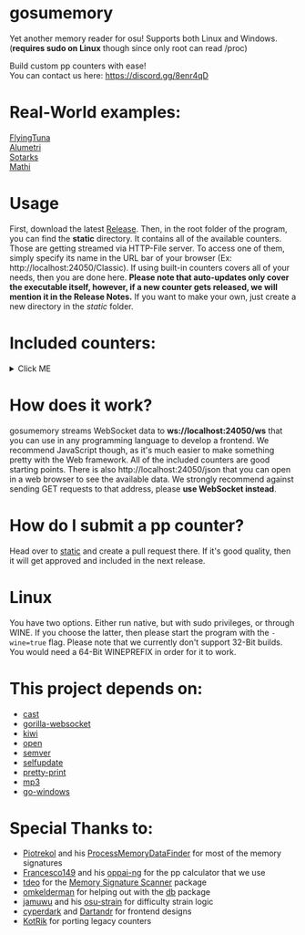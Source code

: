 
# gosumemory

Yet another memory reader for osu! Supports both Linux and Windows. (**requires sudo on Linux** though since only root can read /proc)

  

Build custom pp counters with ease!\
You can contact us here: https://discord.gg/8enr4qD
  
 

# Real-World examples:

[FlyingTuna](https://www.twitch.tv/flyingtuna/clip/TransparentObliviousHawkAMPEnergyCherry)\
[Alumetri](https://www.twitch.tv/alumetri/clip/WonderfulVenomousCougarGrammarKing)\
[Sotarks](https://youtu.be/cRlSIOYkZbM?t=26)\
[Mathi](https://www.youtube.com/watch?v=rtmKxbnCQtA)

# Usage

First, download the latest [Release](https://github.com/l3lackShark/gosumemory/releases/latest). Then, in the root folder of the program, you can find the **static** directory. It contains all of the available counters. Those are getting streamed via HTTP-File server. To access one of them, simply specify its name in the URL bar of your browser (Ex: http://localhost:24050/Classic). If using built-in counters covers all of your needs, then you are done here. **Please note that auto-updates only cover the executable itself, however, if a new counter gets released, we will mention it in the Release Notes.** If you want to make your own, just create a new directory in the *static* folder.  

# Included counters:
<details>
  <summary>Click ME</summary>
  
* [**Classic**](https://github.com/l3lackShark/static/tree/master/Classic)

![](https://cdn.discordapp.com/attachments/641255341245333514/731838930340544573/unknown.png)\
Designer: [Dartandr](https://github.com/Dartandr)

* [**MinimalLime**](https://github.com/l3lackShark/static/tree/master/MinimalLime) 

![](https://cdn.discordapp.com/attachments/641255341245333514/731840161612300358/unknown.png)\
Designer: [cyperdark](https://github.com/cyperdark)

* [**MaximalLime**](https://github.com/l3lackShark/static/tree/master/MaximalLime)

![](https://cdn.discordapp.com/attachments/641255341245333514/731841741715669002/unknown.png)\
Designer: [cyperdark](https://github.com/cyperdark)

* [**TrafficLight**](https://github.com/l3lackShark/static/tree/master/TrafficLight)

![](https://cdn.discordapp.com/attachments/641255341245333514/731842011514011698/unknown.png)\
Designer: [cyperdark](https://github.com/cyperdark)

* [**Luscent**](https://github.com/l3lackShark/static/tree/master/Luscent) - Open-Source Implementation of [Luscent's](https://gumroad.com/l/Luscent) overlay. No elements were stolen. This is a remake. Please consider buying his version!

![](https://media.discordapp.net/attachments/641255341245333514/731843129833160704/unknown.png)
Initial Design by [Luscent](https://github.com/inix1257), Remake by [Dartandr](https://github.com/Dartandr)

* **Kerli package** [**Kerli1**](https://github.com/l3lackShark/static/tree/master/Kerli1) [**Kerli2**](https://github.com/l3lackShark/static/tree/master/Kerli2)

![](https://cdn.discordapp.com/attachments/530940222771560452/732038445266108486/Kerli_hud.png)
Designer: [Dartandr](https://github.com/Dartandr)
</details>

# How does it work?

gosumemory streams WebSocket data to **ws://localhost:24050/ws** that you can use in any programming language to develop a frontend. We recommend JavaScript though, as it's much easier to make something pretty with the Web framework. All of the included counters are good starting points. There is also http://localhost:24050/json that you can open in a web browser to see the available data. We strongly recommend against sending GET requests to that address, please **use WebSocket instead**.
 
  
  

# How do I submit a pp counter?

Head over to [static](https://github.com/l3lackShark/static) and create a pull request there. If it's good quality, then it will get approved and included in the next release.

  

# Linux

You have two options. Either run native, but with sudo privileges, or through WINE. If you choose the latter, then please start the program with the `-wine=true` flag.
Please note that we currently don't support 32-Bit builds. You would need a 64-Bit WINEPREFIX in order for it to work.

  

# This project depends on:

* [cast](https://github.com/spf13/cast)
* [gorilla-websocket](https://github.com/gorilla/websocket)
* [kiwi](https://github.com/l3lackShark/kiwi)
* [open](https://github.com/skratchdot/open-golang)
* [semver](https://github.com/blang/semver)
* [selfupdate](https://github.com/rhysd/go-github-selfupdate)
* [pretty-print](https://github.com/k0kubun/pp)
* [mp3](https://github.com/tcolgate/mp3)
* [go-windows](https://github.com/elastic/go-windows)

  

# Special Thanks to:

* [Piotrekol](https://github.com/Piotrekol/) and his [ProcessMemoryDataFinder](https://github.com/Piotrekol/ProcessMemoryDataFinder) for most of the memory signatures
* [Francesco149](https://github.com/Francesco149) and his [oppai-ng](https://github.com/Francesco149/oppai-ng) for the pp calculator that we use
* [tdeo](https://github.com/tadeokondrak) for the [Memory Signature Scanner](https://github.com/l3lackShark/gosumemory/tree/master/mem) package
* [omkelderman](https://github.com/omkelderman) for helping out with the [db](https://github.com/l3lackShark/gosumemory/tree/master/db) package
* [jamuwu](https://github.com/jamuwu/osu-strain) and his [osu-strain](https://github.com/jamuwu/osu-strain) for difficulty strain logic
* [cyperdark](https://github.com/cyperdark) and [Dartandr](https://github.com/Dartandr) for frontend designs
* [KotRik](https://github.com/KotRikD) for porting legacy counters
